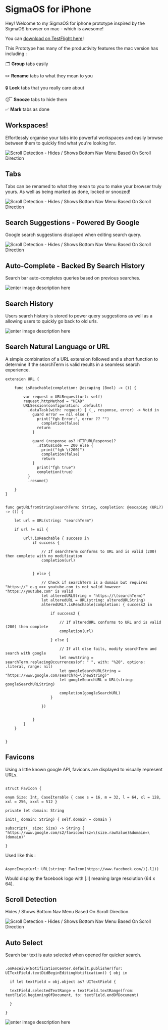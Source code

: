# SigmaOS for iPhone

Hey! Welcome to my SigmaOS for iphone prototype inspired by the SigmaOS browser on mac - which is awesome!

You can [download on TestFlight here](https://sigmaos.com/)!
  

This Prototype has many of the productivity features the mac version has including :

🗂️ **Group** tabs easily

✏️ **Rename** tabs to what they mean to you

🔒 **Lock** tabs that you really care about

😴 **Snooze** tabs to hide them

✅ **Mark** tabs as done

  

## Workspaces!

Effortlessly organise your tabs into powerful workspaces and easily browse between them to quickly find what you're looking for.

![Scroll Detection - Hides / Shows Bottom Nav Menu Based On Scroll Direction](https://github.com/maxchaplin0610/sigmaOSPrototype/blob/main/workspaces_1.gif)


## Tabs
Tabs can be renamed to what they mean to you to make your browser truly yours. As well as being marked as done, locked or snoozed!

![Scroll Detection - Hides / Shows Bottom Nav Menu Based On Scroll Direction](https://github.com/maxchaplin0610/sigmaOSPrototype/blob/main/Simulator%20Screen%20Recording%20-%20iPhone%2014%20Pro%20Max%20-%202023-02-08%20at%2019.30.52_1.gif?raw=true)

  

## Search Suggestions - Powered By Google
Google search suggestions displayed when editing search query.

![Scroll Detection - Hides / Shows Bottom Nav Menu Based On Scroll Direction](https://github.com/maxchaplin0610/sigmaOSPrototype/blob/main/gogoleSearchsuggestions.gif)

  

## Auto-Complete - Backed By Search History

Search bar auto-completes queries based on previous searches.

![enter image description here](https://github.com/maxchaplin0610/sigmaOSPrototype/blob/main/historySuggestion.gif)



## Search History

Users search history is stored to power query suggestions as well as a allowing users to quickly go back to old urls.

![enter image description here](https://github.com/maxchaplin0610/sigmaOSPrototype/blob/main/searchHistory.png)

  
## Search Natural Language or URL
A simple combination of a URL extension followed and a short function to determine if the searchTerm is valid results in a seamless search experience.

```
extension URL {
    
    func isReachable(completion: @escaping (Bool) -> ()) {
        
        var request = URLRequest(url: self)
        request.httpMethod = "HEAD"
        URLSession(configuration: .default)
          .dataTask(with: request) { (_, response, error) -> Void in
            guard error == nil else {
              print("fgh Error:", error ?? "")
                completion(false)
              return
            }

            guard (response as? HTTPURLResponse)?
              .statusCode == 200 else {
                print("fgh \(200)")
                completion(false)
                return
            }
              print("fgh true")
              completion(true)
          }
          .resume()
      
    }
}

```
```

func getURLfromString(searchTerm: String, completion: @escaping (URL?) -> ()) {
    
    let url = URL(string: "searchTerm")
    
    if url != nil {
        
        url?.isReachable { success in
            if success {
                
                // If searchTerm conforms to URL and is valid (200) then complete with no modification
                completion(url)
                
                
            } else {
                
                // Check if searchTerm is a domain but requires "https://" e.g >>> youtube.com is not valid however "https://youtube.com" is valid
                let alteredURLString = "https://\(searchTerm)"
                let alteredURL = URL(string: alteredURLString)
                alteredURL?.isReachable(completion: { success2 in
                    
                    if success2 {
                        
                        // If alteredURL conforms to URL and is valid (200) then complete
                        completion(url)
                        
                    } else {
                        
                        // If all else fails, modify searchTerm and search with google
                        let newString = searchTerm.replacingOccurrences(of: " ", with: "%20", options: .literal, range: nil)
                        let googleSearchURLString = "https://www.google.com/search?q=\(newString)"
                        let googleSearchURL = URL(string: googleSearchURLString)
                        
                        completion(googleSearchURL)
                    }
                    
                })
                
                
            }
        }
    }
    
    
}

```

## Favicons

Using a little known google API, favicons are displayed to visually represent URLs.

```

struct FavIcon {

enum Size: Int, CaseIterable { case s = 16, m = 32, l = 64, xl = 128, xxl = 256, xxxl = 512 }

private let domain: String

init(_ domain: String) { self.domain = domain }

subscript(_ size: Size) -> String { "https://www.google.com/s2/favicons?sz=\(size.rawValue)&domain=\(domain)"

}

```

Used like this :

```

AsyncImage(url: URL(string: FavIcon(https://www.facebook.com/)[.l]))

```

Would display the facebook logo with [.l] meaning large resolution (64 x 64).

  

## Scroll Detection

Hides / Shows Bottom Nav Menu Based On Scroll Direction.

  

![Scroll Detection - Hides / Shows Bottom Nav Menu Based On Scroll Direction](https://github.com/maxchaplin0610/sigmaOSPrototype/blob/main/scrollDetection.gif)

  

## Auto Select

Search bar text is auto selected when opened for quicker search.

```

.onReceive(NotificationCenter.default.publisher(for: UITextField.textDidBeginEditingNotification)) { obj in

  if let textField = obj.object as? UITextField {

  textField.selectedTextRange = textField.textRange(from: textField.beginningOfDocument, to: textField.endOfDocument)

  }

}

```

![enter image description here](https://github.com/maxchaplin0610/sigmaOSPrototype/blob/main/autoSelect.gif)
